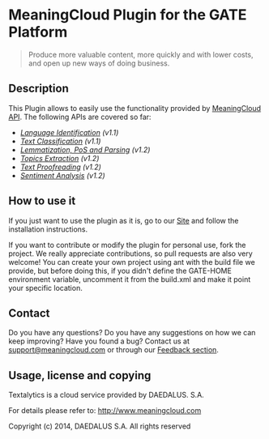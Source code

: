 # MeaningCloud Plugin for the GATE Platform

> Produce more valuable content, more quickly and with lower costs, and open up new ways of doing business.

## Description
This Plugin allows to easily use the functionality provided by [MeaningCloud API](https://meaningcloud.com). The following APIs are covered so far:

  * _[Language Identification](https://www.meaningcloud.com/developer/language-identification) (v1.1)_
  * _[Text Classification](https://www.meaningcloud.com/developer/text-classification) (v1.1)_
  * _[Lemmatization, PoS and Parsing](https://www.meaningcloud.com/developer/lemmatization-pos-parsing) (v1.2)_
  * _[Topics Extraction](https://www.meaningcloud.com/developer/topics-extraction) (v1.2)_
  * _[Text Proofreading](https://www.meaningcloud.com/developer/text-proofreading) (v1.2)_
  * _[Sentiment Analysis](https://www.meaningcloud.com/developer/sentiment-analysis) (v1.2)_

## How to use it
If you just want to use the plugin as it is, go to our [Site](https://www.meaningcloud.com/developer/gate-plugin) and follow the installation instructions.

If you want to contribute or modify the plugin for personal use, fork the project. We really appreciate contributions, so pull requests are also very welcome! You can create your own project using ant with the build file we provide, but before doing this, if you didn't define the GATE-HOME environment variable, uncomment it from the build.xml and make it point your specific location.


## Contact

Do you have any questions? Do you have any suggestions on how we can keep improving? Have you found a bug?
Contact us at support@meaningcloud.com or through our [Feedback section](https://www.meaningcloud.com/developer/support).



## Usage, license and copying

Textalytics is a cloud service provided by DAEDALUS. S.A.

For details please refer to: http://www.meaningcloud.com

Copyright (c) 2014, DAEDALUS S.A. All rights reserved

